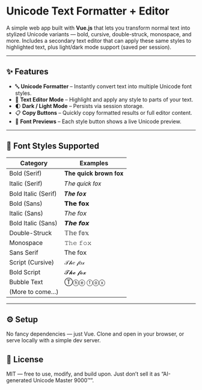 # Unicode Text Formatter + Editor

A simple web app built with **Vue.js** that lets you transform normal text into stylized Unicode variants — bold, cursive, double-struck, monospace, and more.
Includes a secondary text editor that can apply these same styles to highlighted text, plus light/dark mode support (saved per session).

---

## ✨ Features

- 🔤 **Unicode Formatter** – Instantly convert text into multiple Unicode font styles.
- 📝 **Text Editor Mode** – Highlight and apply any style to parts of your text.
- 🌓 **Dark / Light Mode** – Persists via session storage.
- 📋 **Copy Buttons** – Quickly copy formatted results or full editor content.
- 💬 **Font Previews** – Each style button shows a live Unicode preview.

---

## 🧩 Font Styles Supported

| Category | Examples |
|-----------|-----------|
| Bold (Serif) | 𝐓𝐡𝐞 𝐪𝐮𝐢𝐜𝐤 𝐛𝐫𝐨𝐰𝐧 𝐟𝐨𝐱 |
| Italic (Serif) | 𝑇ℎ𝑒 𝑞𝑢𝑖𝑐𝑘 𝑓𝑜𝑥 |
| Bold Italic (Serif) | 𝑻𝒉𝒆 𝒇𝒐𝒙 |
| Bold (Sans) | 𝗧𝗵𝗲 𝗳𝗼𝘅 |
| Italic (Sans) | 𝘛𝘩𝘦 𝘧𝘰𝘹 |
| Bold Italic (Sans) | 𝙏𝙝𝙚 𝙛𝙤𝙭 |
| Double-Struck | 𝕋𝕙𝕖 𝕗𝕠𝕩 |
| Monospace | 𝚃𝚑𝚎 𝚏𝚘𝚡 |
| Sans Serif | 𝖳𝗁𝖾 𝖿𝗈𝗑 |
| Script (Cursive) | 𝒯𝒽𝑒 𝒻𝑜𝓍 |
| Bold Script | 𝓣𝓱𝓮 𝓯𝓸𝔁 |
| Bubble Text | Ⓣⓗⓔ ⓕⓞⓧ |
| (More to come…) | |

---

## ⚙️ Setup

No fancy dependencies — just Vue.
Clone and open in your browser, or serve locally with a simple dev server.

## 📄 License

MIT — free to use, modify, and build upon.
Just don’t sell it as “AI-generated Unicode Master 9000™”.
